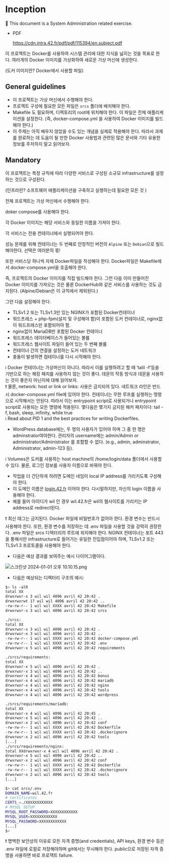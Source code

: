 # Inception

<aside>
📌 This document is a System Administration related exercise.

</aside>

- PDF
    
    https://cdn.intra.42.fr/pdf/pdf/115394/en.subject.pdf
    

이 프로젝트는 Docker를 사용하여 시스템 관리에 대한 지식을 넓히는 것을 목표로 한다. 여러개의 Docker 이미지를 가상화하여 새로운 가상 머신에 생성한다.

(도커 이미지란? Docker에서 사용할  파일)

## ****General guidelines****

- 이 프로젝트는 가상 머신에서 수행해야 한다.
- 프로젝트 구성에 필요한 모든 파일은 `srcs` 폴더에 배치해야 한다.
- Makefile 도 필요하며, 디렉토리의 root에 위치해야 한다.
이 파일은 전체 애플리케이션을 설정한다. (즉, docker-compose.yml 을 사용하여 Docker 이미지를 빌드해야 한다.)
- 이 주제는 아직 배우지 않았을 수도 있는 개념을 실제로 적용해야 한다. 따라서 과제를 완료하는 데 도움이 될 만한 Docker 사용법과 관련된 많은 문서와 기타 유용한 정보를 주저하지 말고 읽어보자.

## Mandatory

이 프로젝트는 특정 규칙에 따라 다양한 서비스로 구성된 소규모 infrastructure를 설정하는 것으로 구성된다. 

(인프라란? 소프트웨어 애플리케이션을 구축하고 실행하는데 필요한 모든 것 )

전체 프로젝트는 가상 머신에서 수행해야 한다.

doker compose를 사용해야 한다.

각 Docker 이미지는 해당 서비스와 동일한 이름을 가져야 한다.

각 서비스는 전용 컨테이너에서 실행되어야 한다.

성능 문제를 위해 컨테이너는 두 번째로 안정적인 버전의 `Alpine` 또는 `Debian`으로 빌드 해야한다. 선택은 여러분의 몫!

또한 서비스당 하나씩 자체 Docker파일을 작성해야 한다. Docker파일은 Makefile에서 docker-compose.yml을 호출해야 한다.

즉, 프로젝트의 Docker 이미지를 직접 빌드해야 한다. 그런 다음 이미 만들어진 Docker 이미지를 가져오는 것은 물론 DockerHub와 같은 서비스를 사용하는 것도 금지된다. (Alpine/Debian은 이 규칙에서 제외된다.)

그런 다음 설정해야 한다.

- TLSv1.2 또는 TLSv1.3만 있는 NGINX가 포함된 Docker컨테이너
- 워드프레스 + php-fpm(설치 및 구성해야 함)이 포함된 도커 컨테이너로, nginx없이 워드프레스만 포함되어야 함.
- nginx없이 MariaDB만 포함된 Docker 컨테이너
- 워드프레스 데이터베이스가 들어있는 볼륨
- 워드프레스 웹사이트 파일이 들어 있는 두 번째 볼륨
- 컨테이너 간의 연결을 설정하는 도커 네트워크
- 충돌이 발생하면 컴테이너를 다시 시작해야 한다.

<aside>
ℹ️ Docker 컨테이너는 가상머신이 아니다. 따라서 이를 실행하려고 할 때 ‘talil -f’등을 기반으로 하는 해킹 패치를 사용하지 않는 것이 좋다. 데몬의 작동 방식과 데몬을 사용하는 것이 좋은지 아닌지에 대해 읽어보자.

</aside>
<aside>
❗ 물론, network: host or link or links: 사용은 금지되어 있다. 네트워크 라인은 반드시 docker-compose.yml file에 있어야 한다. 컨테이너는 무한 루프를 실행하는 명령으로 시작해서는 안된다. 따라서 이는 entrypoint script로 사용되거나 entrypoint script로 사용되는 모든 명령에 적용된다. 
몇다음은 몇가지 금지된 해커 패치이다: tail -f, bash, sleep, infinity, while true

</aside>

<aside>
ℹ️ Read about PID 1 and the best practices for writing Dockerfiles.

</aside>

- WordPress database에는, 두 명의 사용자가 있어야 하며 그 중 한 명은 adminstrator여야한다. 관리자의 username에는 admin/Admin or administrator/Administrator 를 포함할 수 없다. (e.g., admin, adminstrator, Administrator, admin-123 등).

<aside>
ℹ️ Volumes은 도커를 사용하는 host machine의 /home/login/data 폴더에서 사용할 수 있다.
물론, 로그인 정보를 사용자 이름으로 바꿔야 한다.

</aside>

- 작업을 더 간단하게 하려면 도메인 네임이 local IP address를 가리키도록 구성해야 한다.
- 이 도메인 이름은 [login.42.fr](http://login.42.fr) 이어야 한다. 다시말하지만, 자신의 login 이름을 사용해야 한다.
- 예를 들어 아이디가 wil 인 경우 wil.42.fr은 wil의 웹사이트를 가리키는 IP address로 redirect된다.

<aside>
❗ 최신 태그는 금지된다.
Docker 파일에 비밀번호가 없어아 햔다.
환경 변수는 반드시 사용해야 한다. 또한, 환경 변수를 저장하는 데 .env 파일을 사용할 것을 강력히 권장한다.
.env 파일은 srcs 디렉터리의 루트에 위치해야 한다. 
NGINX 컨테이너는 포트 443을 통해서만 infrastructure로 들어가는 유일한 진입점이어야 하며, TLSv1.2 또는 TLSv1.3 프로토콜을 사용해야 한다.

</aside>

- 다음은 예상 결과를 보여주는 예시 다이어그램이다.

![스크린샷 2024-01-01 오후 10.10.15.png](https://prod-files-secure.s3.us-west-2.amazonaws.com/969d3a9e-6112-4b99-a4bb-b6e48dbc2d34/2e3b3e06-ae48-4ab0-b380-92891c22d61f/%E1%84%89%E1%85%B3%E1%84%8F%E1%85%B3%E1%84%85%E1%85%B5%E1%86%AB%E1%84%89%E1%85%A3%E1%86%BA_2024-01-01_%E1%84%8B%E1%85%A9%E1%84%92%E1%85%AE_10.10.15.png)

- 다음은 예상되는 디렉터리 구조의 예시:

```bash
$> ls -alR
total XX
drwxrwxr-x 3 wil wil 4096 avril 42 20:42 .
drwxrwxrwt 17 wil wil 4096 avril 42 20:42 ..
-rw-rw-r-- 1 wil wil XXXX avril 42 20:42 Makefile
drwxrwxr-x 3 wil wil 4096 avril 42 20:42 srcs

./srcs:
total XX
drwxrwxr-x 3 wil wil 4096 avril 42 20:42 .
drwxrwxr-x 3 wil wil 4096 avril 42 20:42 ..
-rw-rw-r-- 1 wil wil XXXX avril 42 20:42 docker-compose.yml
-rw-rw-r-- 1 wil wil XXXX avril 42 20:42 .env
drwxrwxr-x 5 wil wil 4096 avril 42 20:42 requirements

./srcs/requirements:
total XX
drwxrwxr-x 5 wil wil 4096 avril 42 20:42 .
drwxrwxr-x 3 wil wil 4096 avril 42 20:42 ..
drwxrwxr-x 4 wil wil 4096 avril 42 20:42 bonus
drwxrwxr-x 4 wil wil 4096 avril 42 20:42 mariadb
drwxrwxr-x 4 wil wil 4096 avril 42 20:42 nginx
drwxrwxr-x 4 wil wil 4096 avril 42 20:42 tools
drwxrwxr-x 4 wil wil 4096 avril 42 20:42 wordpress

./srcs/requirements/mariadb:
total XX
drwxrwxr-x 4 wil wil 4096 avril 42 20:45 .
drwxrwxr-x 5 wil wil 4096 avril 42 20:42 ..
drwxrwxr-x 2 wil wil 4096 avril 42 20:42 conf
-rw-rw-r-- 1 wil wil XXXX avril 42 20:42 Dockerfile
-rw-rw-r-- 1 wil wil XXXX avril 42 20:42 .dockerignore
drwxrwxr-x 2 wil wil 4096 avril 42 20:42 tools
[...]
./srcs/requirements/nginx:
total XXdrwxrwxr-x 4 wil wil 4096 avril 42 20:42 .
drwxrwxr-x 5 wil wil 4096 avril 42 20:42 ..
drwxrwxr-x 2 wil wil 4096 avril 42 20:42 conf
-rw-rw-r-- 1 wil wil XXXX avril 42 20:42 Dockerfile
-rw-rw-r-- 1 wil wil XXXX avril 42 20:42 .dockerignore
drwxrwxr-x 2 wil wil 4096 avril 42 20:42 tools
[...]

$> cat srcs/.env
DOMAIN_NAME=wil.42.fr
# certificates
CERTS_=./XXXXXXXXXXXX
# MYSQL SETUP
MYSQL_ROOT_PASSWORD=XXXXXXXXXXXX
MYSQL_USER=XXXXXXXXXXXX
MYSQL_PASSWORD=XXXXXXXXXXXX
[...]
$>
```

<aside>
❗ 명백한 보안상의 이유로 모든 자격 증명(and credentials), API keys, 환경 변수 등은 .env 파일에 로컬로 저장해야하며 git에서는 무시해야 한다. public으로 저장된 자격 증명을 사용하면 바로 프로잭트 failure.

</aside>
